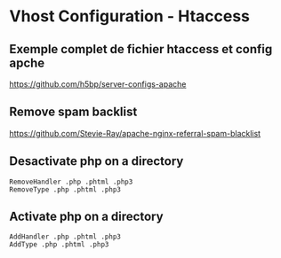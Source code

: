 # Vhost Configuration - Htaccess

## Exemple complet de fichier htaccess et config apche
https://github.com/h5bp/server-configs-apache

## Remove spam backlist
https://github.com/Stevie-Ray/apache-nginx-referral-spam-blacklist

## Desactivate php on a directory
```
RemoveHandler .php .phtml .php3
RemoveType .php .phtml .php3

```

## Activate php on a directory
```
AddHandler .php .phtml .php3
AddType .php .phtml .php3

```